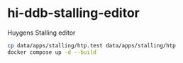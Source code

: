 # hi-ddb-stalling-editor
Huygens Stalling editor

```sh
cp data/apps/stalling/htp.test data/apps/stalling/htp
docker compose up -d --build
```
